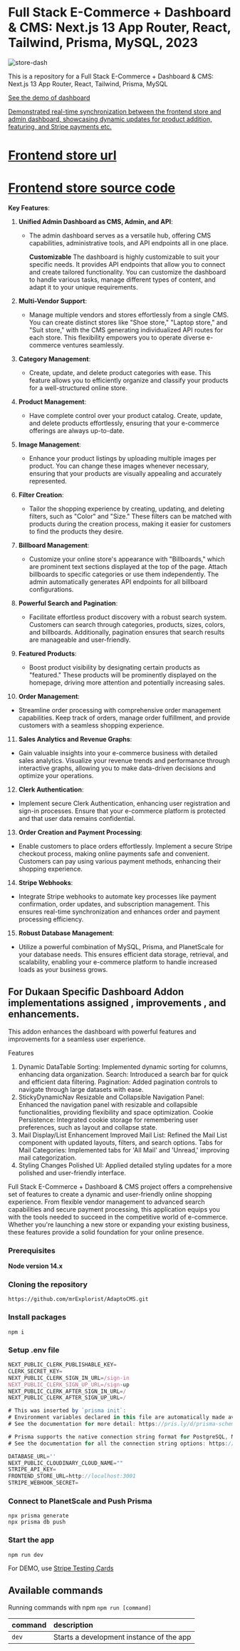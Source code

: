 # Full Stack E-Commerce + Dashboard & CMS: Next.js 13 App Router, React, Tailwind, Prisma, MySQL, 2023

![store-dash](https://socialify.git.ci/mrExplorist/AdaptoCMS/image?description=1&descriptionEditable=Full%20Stack%20E-Commerce%20%2B%20Dashboard%20%26%20CMS%3A%20Next.js%2013%20App%20Router%2C%20React%2C%20Tailwind%2C%20Prisma%2C%20MySQL%0A%0A&language=1&name=1&owner=1&pattern=Plus&pulls=1&stargazers=1&theme=Light)

This is a repository for a Full Stack E-Commerce + Dashboard & CMS: Next.js 13 App Router, React, Tailwind, Prisma, MySQL




[See the demo of dashboard](https://www.loom.com/share/6d887cfb34c548168db2ff089d60fe47?sid=f2a7c9f9-c884-4d6b-956a-63b8e872e558)



[Demonstrated real-time synchronization between the frontend store and admin dashboard, showcasing dynamic updates for product addition, featuring, and Stripe payments etc.](https://www.loom.com/share/a22527e080d14f74b272bd817f0e6c34?sid=cb25e9a5-049b-482c-822c-1fc3ffbc6716)

# [Frontend store url](https://buywithease.vercel.app/) 

# [Frontend store source code](https://github.com/mrExplorist/e-store) 



**Key Features**:

1. **Unified Admin Dashboard as CMS, Admin, and API**:

   - The admin dashboard serves as a versatile hub, offering CMS capabilities, administrative tools, and API endpoints all in one place.
     
     **Customizable**
     The dashboard is highly customizable to suit your specific needs. It provides API endpoints that allow you to connect and create tailored functionality. You can customize the dashboard to handle various tasks, manage different types of content, and adapt it to your unique requirements.
     

2. **Multi-Vendor Support**:

   - Manage multiple vendors and stores effortlessly from a single CMS. You can create distinct stores like "Shoe store," "Laptop store," and "Suit store," with the CMS generating individualized API routes for each store. This flexibility empowers you to operate diverse e-commerce ventures seamlessly.

3. **Category Management**:

   - Create, update, and delete product categories with ease. This feature allows you to efficiently organize and classify your products for a well-structured online store.

4. **Product Management**:

   - Have complete control over your product catalog. Create, update, and delete products effortlessly, ensuring that your e-commerce offerings are always up-to-date.

5. **Image Management**:

   - Enhance your product listings by uploading multiple images per product. You can change these images whenever necessary, ensuring that your products are visually appealing and accurately represented.

6. **Filter Creation**:

   - Tailor the shopping experience by creating, updating, and deleting filters, such as "Color" and "Size." These filters can be matched with products during the creation process, making it easier for customers to find the products they desire.

7. **Billboard Management**:

   - Customize your online store's appearance with "Billboards," which are prominent text sections displayed at the top of the page. Attach billboards to specific categories or use them independently. The admin automatically generates API endpoints for all billboard configurations.

8. **Powerful Search and Pagination**:

   - Facilitate effortless product discovery with a robust search system. Customers can search through categories, products, sizes, colors, and billboards. Additionally, pagination ensures that search results are manageable and user-friendly.

9. **Featured Products**:

   - Boost product visibility by designating certain products as "featured." These products will be prominently displayed on the homepage, driving more attention and potentially increasing sales.

10. **Order Management**:

- Streamline order processing with comprehensive order management capabilities. Keep track of orders, manage order fulfillment, and provide customers with a seamless shopping experience.

11. **Sales Analytics and Revenue Graphs**:

- Gain valuable insights into your e-commerce business with detailed sales analytics. Visualize your revenue trends and performance through interactive graphs, allowing you to make data-driven decisions and optimize your operations.

12. **Clerk Authentication**:

- Implement secure Clerk Authentication, enhancing user registration and sign-in processes. Ensure that your e-commerce platform is protected and that user data remains confidential.

13. **Order Creation and Payment Processing**:

- Enable customers to place orders effortlessly. Implement a secure Stripe checkout process, making online payments safe and convenient. Customers can pay using various payment methods, enhancing their shopping experience.

14. **Stripe Webhooks**:

- Integrate Stripe webhooks to automate key processes like payment confirmation, order updates, and subscription management. This ensures real-time synchronization and enhances order and payment processing efficiency.

15. **Robust Database Management**:

- Utilize a powerful combination of MySQL, Prisma, and PlanetScale for your database needs. This ensures efficient data storage, retrieval, and scalability, enabling your e-commerce platform to handle increased loads as your business grows.

  
## For Dukaan Specific Dashboard Addon implementations assigned , improvements , and enhancements.
This addon enhances the dashboard with powerful features and improvements for a seamless user experience.

Features
1. Dynamic DataTable
Sorting: Implemented dynamic sorting for columns, enhancing data organization.
Search: Introduced a search bar for quick and efficient data filtering.
Pagination: Added pagination controls to navigate through large datasets with ease.
2. StickyDynamicNav
Resizable and Collapsible Navigation Panel: Enhanced the navigation panel with resizable and collapsible functionalities, providing flexibility and space optimization.
Cookie Persistence: Integrated cookie storage for remembering user preferences, such as layout and collapse state.
3. Mail Display/List Enhancement
Improved Mail List: Refined the Mail List component with updated layouts, filters, and search options.
Tabs for Mail Categories: Implemented tabs for 'All Mail' and 'Unread,' improving mail categorization.
4. Styling Changes
Polished UI: Applied detailed styling updates for a more polished and user-friendly interface.


Full Stack E-Commerce + Dashboard & CMS project offers a comprehensive set of features to create a dynamic and user-friendly online shopping experience. From flexible vendor management to advanced search capabilities and secure payment processing, this application equips you with the tools needed to succeed in the competitive world of e-commerce. Whether you're launching a new store or expanding your existing business, these features provide a solid foundation for your online presence.

### Prerequisites

**Node version 14.x**

### Cloning the repository

```shell
https://github.com/mrExplorist/AdaptoCMS.git
```

### Install packages

```shell
npm i
```

### Setup .env file

```js
NEXT_PUBLIC_CLERK_PUBLISHABLE_KEY=
CLERK_SECRET_KEY=
NEXT_PUBLIC_CLERK_SIGN_IN_URL=/sign-in
NEXT_PUBLIC_CLERK_SIGN_UP_URL=/sign-up
NEXT_PUBLIC_CLERK_AFTER_SIGN_IN_URL=/
NEXT_PUBLIC_CLERK_AFTER_SIGN_UP_URL=/

# This was inserted by `prisma init`:
# Environment variables declared in this file are automatically made available to Prisma.
# See the documentation for more detail: https://pris.ly/d/prisma-schema#accessing-environment-variables-from-the-schema

# Prisma supports the native connection string format for PostgreSQL, MySQL, SQLite, SQL Server, MongoDB and CockroachDB.
# See the documentation for all the connection string options: https://pris.ly/d/connection-strings

DATABASE_URL=''
NEXT_PUBLIC_CLOUDINARY_CLOUD_NAME=""
STRIPE_API_KEY=
FRONTEND_STORE_URL=http://localhost:3001
STRIPE_WEBHOOK_SECRET=
```

### Connect to PlanetScale and Push Prisma

```shell
npx prisma generate
npx prisma db push
```

### Start the app

```shell
npm run dev
```

For DEMO, use [Stripe Testing Cards](https://stripe.com/docs/testing)

## Available commands

Running commands with npm `npm run [command]`

| command | description                              |
| :------ | :--------------------------------------- |
| `dev`   | Starts a development instance of the app |
